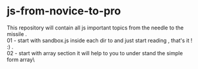 # js-from-novice-to-pro
This repository will contain all js important topics from the needle to the missile .\
01 - start with sandbox.js inside each dir to and just start reading , that's it ! :) .\
02 - start with array section it will help to you to under stand the simple form array\
